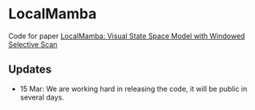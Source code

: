 # LocalMamba
Code for paper [LocalMamba: Visual State Space Model with Windowed Selective Scan](https://arxiv.org/abs/2403.09338)


## Updates  

* 15 Mar: We are working hard in releasing the code, it will be public in several days.
